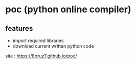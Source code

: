 # poc (python online compiler)

## features
- import required libraries
- download current written python code

site : https://8oruz7.github.io/poc/ 



